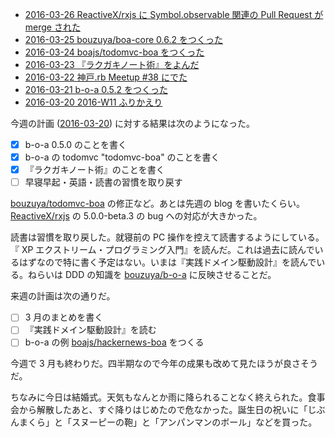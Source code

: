 - [2016-03-26 ReactiveX/rxjs に Symbol.observable 関連の Pull Request が merge された][2016-03-26]
- [2016-03-25 bouzuya/boa-core 0.6.2 をつくった][2016-03-25]
- [2016-03-24 boajs/todomvc-boa をつくった][2016-03-24]
- [2016-03-23 『ラクガキノート術』をよんだ][2016-03-23]
- [2016-03-22 神戸.rb Meetup #38 にでた][2016-03-22]
- [2016-03-21 b-o-a 0.5.2 をつくった][2016-03-21]
- [2016-03-20 2016-W11 ふりかえり][2016-03-20]

今週の計画 ([2016-03-20][]) に対する結果は次のようになった。

- [x] b-o-a 0.5.0 のことを書く
- [x] b-o-a の todomvc "todomvc-boa" のことを書く
- [x] 『ラクガキノート術』のことを書く
- [ ] 早寝早起・英語・読書の習慣を取り戻す

[bouzuya/todomvc-boa][] の修正など。あとは先週の blog を書いたくらい。[ReactiveX/rxjs][] の 5.0.0-beta.3 の bug への対応が大きかった。

読書は習慣を取り戻した。就寝前の PC 操作を控えて読書するようにしている。『 XP エクストリーム・プログラミング入門』を読んだ。これは過去に読んでいるはずなので特に書く予定はない。いまは『実践ドメイン駆動設計』を読んでいる。ねらいは DDD の知識を [bouzuya/b-o-a][] に反映させることだ。

来週の計画は次の通りだ。

- [ ] 3 月のまとめを書く
- [ ] 『実践ドメイン駆動設計』を読む
- [ ] b-o-a の例 [boajs/hackernews-boa][] をつくる

今週で 3 月も終わりだ。四半期なので今年の成果も改めて見たほうが良さそうだ。

ちなみに今日は結婚式。天気もなんとか雨に降られることなく終えられた。食事会から解散したあと、すぐ降りはじめたので危なかった。誕生日の祝いに「じぶんまくら」と「スヌーピーの鞄」と「アンパンマンのボール」などを買った。

[2016-03-20]: https://blog.bouzuya.net/2016/03/20/
[2016-03-21]: https://blog.bouzuya.net/2016/03/21/
[2016-03-22]: https://blog.bouzuya.net/2016/03/22/
[2016-03-23]: https://blog.bouzuya.net/2016/03/23/
[2016-03-24]: https://blog.bouzuya.net/2016/03/24/
[2016-03-25]: https://blog.bouzuya.net/2016/03/25/
[2016-03-26]: https://blog.bouzuya.net/2016/03/26/
[ReactiveX/rxjs]: https://github.com/ReactiveX/rxjs
[boajs/hackernews-boa]: https://github.com/boajs/hackernews-boa
[bouzuya/b-o-a]: https://github.com/bouzuya/b-o-a
[bouzuya/todomvc-boa]: https://github.com/bouzuya/todomvc-boa
